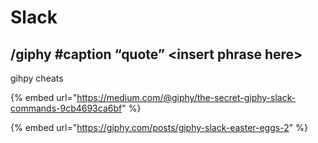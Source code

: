 # Slack

## /giphy #caption “quote” \<insert phrase here> <a href="118f" id="118f"></a>

gihpy cheats

{% embed url="https://medium.com/@giphy/the-secret-giphy-slack-commands-9cb4693ca6bf" %}

{% embed url="https://giphy.com/posts/giphy-slack-easter-eggs-2" %}

